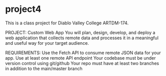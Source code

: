 # project4

This is a class project for Diablo Valley College ARTDM-174.

PROJECT: Custom Web App
You will plan, design, develop, and deploy a web application that collects remote 
data and processes it in a meaningful and useful way for your target audience. 

REQUIREMENTS:
Use the Fetch API to consume remote JSON data for your app.
Use at least one remote API endpoint
Your codebase must be under version control using git/github
Your repo must have at least two branches in addition to the main/master branch

